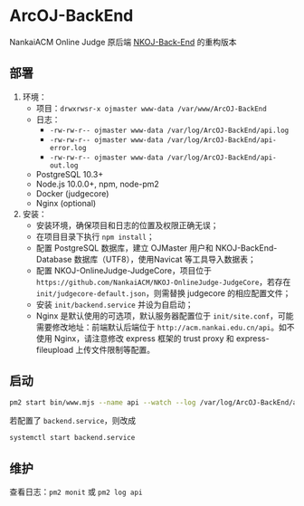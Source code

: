 # ArcOJ-BackEnd

NankaiACM Online Judge 原后端 [NKOJ-Back-End](https://github.com/NankaiACM/NKOJ-Back-End) 的重构版本

## 部署

1. 环境：
   - 项目：`drwxrwsr-x ojmaster www-data /var/www/ArcOJ-BackEnd`
   - 日志：
       - `-rw-rw-r-- ojmaster www-data /var/log/ArcOJ-BackEnd/api.log`
       - `-rw-rw-r-- ojmaster www-data /var/log/ArcOJ-BackEnd/api-error.log`
       - `-rw-rw-r-- ojmaster www-data /var/log/ArcOJ-BackEnd/api-out.log`
   - PostgreSQL 10.3+
   - Node.js 10.0.0+, npm, node-pm2
   - Docker (judgecore)
   - Nginx (optional)
2. 安装：
   - 安装环境，确保项目和日志的位置及权限正确无误；
   - 在项目目录下执行 `npm install`；
   - 配置 PostgreSQL 数据库，建立 OJMaster 用户和 NKOJ-BackEnd-Database 数据库（UTF8），使用Navicat 等工具导入数据表；
   - 配置 NKOJ-OnlineJudge-JudgeCore，项目位于 `https://github.com/NankaiACM/NKOJ-OnlineJudge-JudgeCore`，若存在 `init/judgecore-default.json`，则需替换 judgecore 的相应配置文件；
   - 安装 `init/backend.service` 并设为自启动；
   - Nginx 是默认使用的可选项，默认服务器配置位于 `init/site.conf`，可能需要修改地址：前端默认后端位于 `http://acm.nankai.edu.cn/api`。如不使用 Nginx，请注意修改 express 框架的 trust proxy 和 express-fileupload 上传文件限制等配置。

## 启动

```sh
pm2 start bin/www.mjs --name api --watch --log /var/log/ArcOJ-BackEnd/api.log --error /var/log/ArcOJ-BackEnd/api-error.log --output /var/log/ArcOJ-BackEnd/api-out.log
```

若配置了 `backend.service`，则改成

```sh
systemctl start backend.service
```

## 维护

查看日志：`pm2 monit` 或 `pm2 log api`
